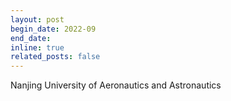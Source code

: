 ```yaml
---
layout: post
begin_date: 2022-09
end_date: 
inline: true
related_posts: false
---
```


Nanjing University of Aeronautics and Astronautics
